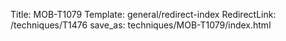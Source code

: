 Title: MOB-T1079
Template: general/redirect-index
RedirectLink: /techniques/T1476
save_as: techniques/MOB-T1079/index.html
